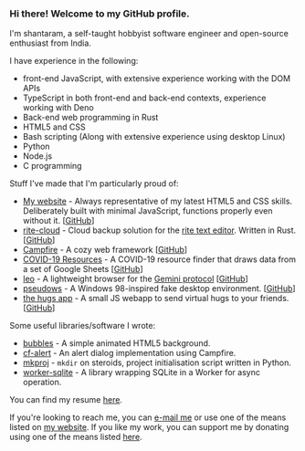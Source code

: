 ### Hi there! Welcome to my GitHub profile.

I'm shantaram, a self-taught hobbyist software engineer and open-source enthusiast from India.

I have experience in the following:
* front-end JavaScript, with extensive experience working with the DOM APIs
* TypeScript in both front-end and back-end contexts, experience working with Deno
* Back-end web programming in Rust
* HTML5 and CSS
* Bash scripting (Along with extensive experience using desktop Linux)
* Python
* Node.js
* C programming

Stuff I've made that I'm particularly proud of:
* [My website](https://shantaram.xyz) - Always representative of my latest HTML5 and CSS skills. Deliberately built with minimal JavaScript, functions properly even without it. \[[GitHub](https://github.com/xyzshantaram/newsite)\]
* [rite-cloud](https://riteapp.co.in) - Cloud backup solution for the [rite text editor](https://github.com/xyzshantaram/rite). Written in Rust. \[[GitHub](https://github.com/xyzshantaram/rite-cloud)\]
* [Campfire](https://xyzshantaram.github.io/campfire/) - A cozy web framework \[[GitHub](https://github.com/xyzshantaram/campfire)\]
* [COVID-19 Resources](https://xyzshantaram.github.io/covid19-resource-site) - A COVID-19 resource finder that draws data from a set of Google Sheets \[[GitHub](https://github.com/xyzshantaram/covid19-resource-site)\]
* [leo](https://pypi.org/project/leo-gmi/) - A lightweight browser for the [Gemini protocol](https://gemini.circumlunar.space/) \[[GitHub](https://github.com/xyzshantaram/leo)\]
* [pseudows](https://xyzshantaram.github.io/pseudows/) - A Windows 98-inspired fake desktop environment. \[[GitHub](https://github.com/xyzshantaram/pseudows)\]
* [the hugs app](https://shantaram.xyz/hugs) - A small JS webapp to send virtual hugs to your friends. \[[GitHub](https://github.com/xyzshantaram/hugs)\]

Some useful libraries/software I wrote:
* [bubbles](https://github.com/xyzshantaram/bubbles) - A simple animated HTML5 background.
* [cf-alert](https://github.com/xyzshantaram/cf-alert) - An alert dialog implementation using Campfire.
* [mkproj](https://github.com/xyzshantaram/mkproj) - `mkdir` on steroids, project initialisation script written in Python.
* [worker-sqlite](https://github.com/xyzshantaram/worker-sqlite) - A library wrapping SQLite in a Worker for async operation.

You can find my resume [here](https://xyzshantaram.github.io/resume/).

If you're looking to reach me, you can [e-mail me](mailto:me@shantaram.xyz) or use one of the means listed on [my website](https://shantaram.xyz/contact/). If you like my work, you can support me by donating using one of the means listed [here](https://shantaram.xyz/contact/donate.html).
